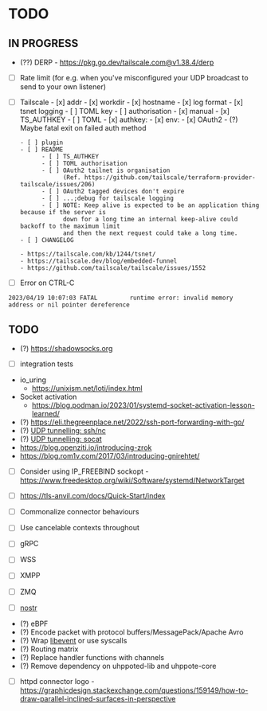 # TODO

## IN PROGRESS

- (??) DERP
       - https://pkg.go.dev/tailscale.com@v1.38.4/derp

- [ ] Rate limit (for e.g. when you've misconfigured your UDP broadcast to send to your own listener)

- [ ] Tailscale
      - [x] addr
      - [x] workdir
      - [x] hostname
      - [x] log format
      - [x] tsnet logging 
            - [ ] TOML key
      - [ ] authorisation
            - [x] manual
            - [x] TS_AUTHKEY
            - [ ] TOML
                  - [x] authkey:
                  - [x] env:
                  - [x] OAuth2
                  - (?) Maybe fatal exit on failed auth method

      - [ ] plugin
      - [ ] README
            - [ ] TS_AUTHKEY
            - [ ] TOML authorisation
            - [ ] OAuth2 tailnet is organisation 
                  (Ref. https://github.com/tailscale/terraform-provider-tailscale/issues/206)
            - [ ] OAuth2 tagged devices don't expire
            - [ ] ...;debug for tailscale logging
            - [ ] NOTE: Keep alive is expected to be an application thing because if the server is 
                  down for a long time an internal keep-alive could backoff to the maximum limit
                  and then the next request could take a long time. 
      - [ ] CHANGELOG

      - https://tailscale.com/kb/1244/tsnet/
      - https://tailscale.dev/blog/embedded-funnel
      - https://github.com/tailscale/tailscale/issues/1552

- [ ] Error on CTRL-C
```
2023/04/19 10:07:03 FATAL         runtime error: invalid memory address or nil pointer dereference
```

## TODO

- (?) https://shadowsocks.org

- [ ] integration tests
- io_uring
  - https://unixism.net/loti/index.html
- Socket activation
   - https://blog.podman.io/2023/01/systemd-socket-activation-lesson-learned/
- (?) https://eli.thegreenplace.net/2022/ssh-port-forwarding-with-go/
- (?) [UDP tunnelling: ssh/nc](https://superuser.com/questions/53103/udp-traffic-through-ssh-tunnel)
- (?) [UDP tunnelling: socat](http://www.morch.com/2011/07/05/forwarding-snmp-ports-over-ssh-using-socat/)
- https://blog.openziti.io/introducing-zrok
- https://blog.rom1v.com/2017/03/introducing-gnirehtet/

- [ ] Consider using IP_FREEBIND sockopt
      - https://www.freedesktop.org/wiki/Software/systemd/NetworkTarget

- [ ] https://tls-anvil.com/docs/Quick-Start/index

- [ ] Commonalize connector behaviours
- [ ] Use cancelable contexts throughout
- [ ] gRPC
- [ ] WSS
- [ ] XMPP
- [ ] ZMQ
- [ ] [nostr](https://github.com/nostr-protocol/nostr)

- (?) eBPF
- (?) Encode packet with protocol buffers/MessagePack/Apache Avro
- (?) Wrap [libevent](https://libevent.org) or use syscalls
- (?) Routing matrix
- (?) Replace handler functions with channels
- (?) Remove dependency on uhppoted-lib and uhppote-core
- [ ] httpd connector logo
      - https://graphicdesign.stackexchange.com/questions/159149/how-to-draw-parallel-inclined-surfaces-in-perspective

